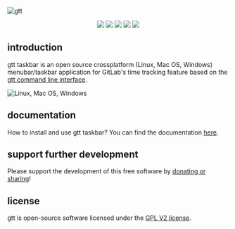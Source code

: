 ![gtt](https://raw.githubusercontent.com/kriskbx/gitlab-time-tracker-taskbar/master/resources/images/preview/preview.png)

<p align="center">
<a href="https://github.com/kriskbx/gitlab-time-tracker-taskbar/releases"><img src="https://img.shields.io/github/downloads/kriskbx/gitlab-time-tracker-taskbar/total.svg?style=flat-square"></a>
<a href="https://github.com/kriskbx/gitlab-time-tracker-taskbar/releases"><img src="https://img.shields.io/github/release/kriskbx/gitlab-time-tracker-taskbar/all.svg?style=flat-square"></a>
<a href="https://travis-ci.org/kriskbx/gitlab-time-tracker-taskbar"><img src="https://img.shields.io/travis/kriskbx/gitlab-time-tracker-taskbar/production.svg?style=flat-square"></a>
<a href="https://ci.appveyor.com/project/kriskbx/gitlab-time-tracker-taskbar"><img src="https://img.shields.io/appveyor/ci/kriskbx/gitlab-time-tracker-taskbar/production.svg?style=flat-square"></a>
<a href="https://github.com/kriskbx/gitlab-time-tracker-taskbar/blob/master/LICENSE"><img src="https://img.shields.io/github/license/kriskbx/gitlab-time-tracker-taskbar.svg?style=flat-square"></a>
</p>

## introduction

gtt taskbar is an open source crossplatform (Linux, Mac OS, Windows) menubar/taskbar application for GitLab's time tracking feature based on the [gtt command line interface](https://github.com/kriskbx/gitlab-time-tracker).

![Linux, Mac OS, Windows](https://raw.githubusercontent.com/kriskbx/gitlab-time-tracker-taskbar/master/resources/images/preview/os.png)

## documentation

How to install and use gtt taskbar? You can find the documentation [here](https://github.com/kriskbx/gitlab-time-tracker-taskbar/blob/master/documentation.md).

## support further development

Please support the development of this free software by [donating or sharing](https://github.com/kriskbx/gitlab-time-tracker-taskbar/blob/master/documentation.md#support-further-development)!

## license

gtt is open-source software licensed under the [GPL V2 license](https://github.com/kriskbx/gitlab-time-tracker-taskbar/blob/master/LICENSE).
